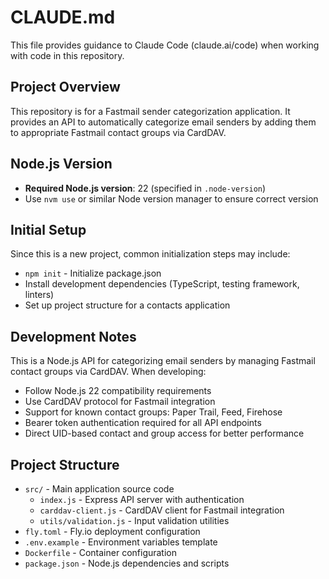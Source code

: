 # CLAUDE.md

This file provides guidance to Claude Code (claude.ai/code) when working with code in this repository.

## Project Overview

This repository is for a Fastmail sender categorization application. It provides an API to automatically categorize email senders by adding them to appropriate Fastmail contact groups via CardDAV.

## Node.js Version

- **Required Node.js version**: 22 (specified in `.node-version`)
- Use `nvm use` or similar Node version manager to ensure correct version

## Initial Setup

Since this is a new project, common initialization steps may include:

- `npm init` - Initialize package.json
- Install development dependencies (TypeScript, testing framework, linters)
- Set up project structure for a contacts application

## Development Notes

This is a Node.js API for categorizing email senders by managing Fastmail contact groups via CardDAV. When developing:

- Follow Node.js 22 compatibility requirements
- Use CardDAV protocol for Fastmail integration
- Support for known contact groups: Paper Trail, Feed, Firehose
- Bearer token authentication required for all API endpoints
- Direct UID-based contact and group access for better performance

## Project Structure

- `src/` - Main application source code
  - `index.js` - Express API server with authentication
  - `carddav-client.js` - CardDAV client for Fastmail integration
  - `utils/validation.js` - Input validation utilities
- `fly.toml` - Fly.io deployment configuration
- `.env.example` - Environment variables template
- `Dockerfile` - Container configuration
- `package.json` - Node.js dependencies and scripts